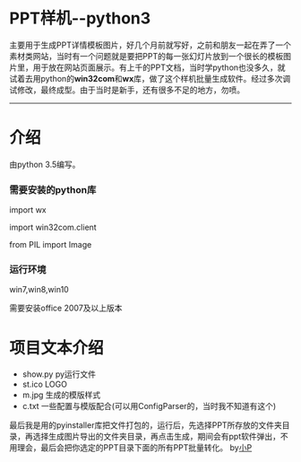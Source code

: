 # PPT样机--python3

主要用于生成PPT详情模板图片，好几个月前就写好，之前和朋友一起在弄了一个素材类网站，当时有一个问题就是要把PPT的每一张幻灯片放到一个很长的模板图片里，用于放在网站页面展示。有上千的PPT文档，当时学python也没多久，就试着去用python的**win32com**和**wx**库，做了这个样机批量生成软件。经过多次调试修改，最终成型。由于当时是新手，还有很多不足的地方，勿喷。
************
# 介绍
由python 3.5编写。

### 需要安装的python库

import wx

import win32com.client

from PIL import Image

### 运行环境
win7,win8,win10

需要安装office 2007及以上版本

# 项目文本介绍

* show.py		py运行文件
* st.ico		LOGO
* m.jpg			生成的模版样式
* c.txt			一些配置与模版配合(可以用ConfigParser的，当时我不知道有这个)

最后我是用的pyinstaller库把文件打包的，运行后，先选择PPT所存放的文件夹目录，再选择生成图片导出的文件夹目录，再点击生成，期间会有ppt软件弹出，不用理会，最后会把你选定的PPT目录下面的所有PPT批量转化。
by[小P](http://www.wlzo.cn/)


